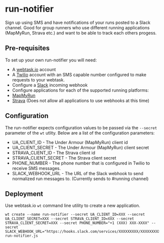 # run-notifier

Sign up using SMS and have notifications of your runs posted to a Slack channel. Good for group runners who use different running applications (MapMyRun, Strava etc.) and want to be able to track each others progess.

## Pre-requisites

To set up your own run-notifier you will need:

* A [webtask.io](https://www.webtask.io) account
* A [Twilio](https://www.twilio.com) account with an SMS capable number configured to make requests to your webtask.
* Configure a [Slack](https://slack.com/apps) incoming webhook 
* Configure applications for each of the supported running platforms:
 * [MapMyRun](https://developer.underarmour.com)
 * [Strava](https://labs.strava.com/developers) (Does not allow all applications to use webhooks at this time)

## Configuration

The run-notifier expects configuration values to be passed via the `--secret` parameter of the `wt` utlity.  Below are a list of the configuration parameters:

* UA\_CLIENT_ID - The Under Armour (MapMyRun) client id
* UA\_CLIENT_SECRET - The Under Armour (MapMyRun) client secret
* STRAVA\_CLIENT_ID - The Strava client id
* STRAVA\_CLIENT_SECRET - The Strava client secret
* PHONE_NUMBER - The phone number that is configured in Twilio to receive SMS messages.
* SLACK\_WEBHOOK_URL - The URL of the Slack webhook to send normalized run messages to. (Currently sends to #running channel)


## Deployment

Use webtask.io `wt` command line utility to create a new application.

```
wt create --name run-notifier --secret UA_CLIENT_ID=XXX --secret UA_CLIENT_SECRET=XXX --secret STRAVA_CLIENT_ID=XXX --secret STRAVA_CLIENT_SECRET=XXX --secret PHONE_NUMBER="+1 (XXX) XXX-XXXX" --secret SLACK_WEBHOOK_URL="https://hooks.slack.com/services/XXXXXXXXX/XXXXXXXXX/XXXXXXXXXXXXXXXXXXXXXXXX" run-notifier.js
```

